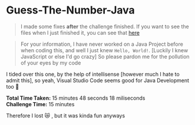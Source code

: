# Guess-The-Number-Java

> I made some fixes **after** the challenge finished. If you want to see the files when I just finished it, you can see that [here](https://github.com/SpiderMath/Guess-The-Number-Java/tree/465bd11a31be472a99a362525bbf3c884b991610)

> For your information, I have never worked on a Java Project before when coding this, and well I just knew `Hello, World!`. [Luckily I knew JavaScript or else I'd go crazy] So please pardon me for the pollution of your eyes by my code

I tided over this one, by the help of intellisense [however much I hate to admit this], so yeah, Visual Studio Code seems good for Java Development too 👀 

**Total Time Taken:** 15 minutes 48 seconds 18 miliseconds <br>
**Challenge Time:** 15 minutes <br>

Therefore I lost 😿 , but it was kinda fun anyways